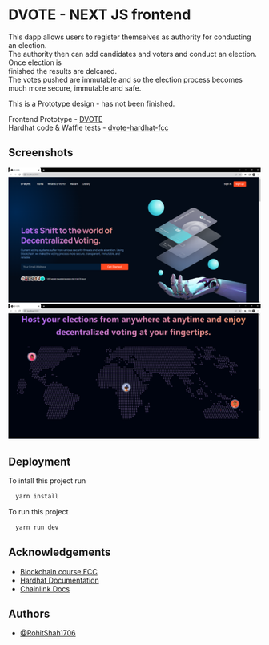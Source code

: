 
# DVOTE - NEXT JS frontend

This dapp allows users to register themselves as authority for conducting an election.   
The authority then can add candidates and voters and conduct an election. Once election is  
finished the results are delcared.  
The votes pushed are immutable and so the election process becomes much more secure, immutable and safe.


This is a Prototype design - has not been finished.

Frontend Prototype - [DVOTE](https://github.com/RohitShah1706/dvote-nextjs-frontend-1706)  
Hardhat code & Waffle tests - [dvote-hardhat-fcc](https://github.com/RohitShah1706/dvote-hardhat-1706)

## Screenshots

![App Screenshot](https://raw.githubusercontent.com/RohitShah1706/dvote-nextjs-frontend-1706/main/screenshots/01.png)  
![App Screenshot](https://raw.githubusercontent.com/RohitShah1706/dvote-nextjs-frontend-1706/main/screenshots/02.png)


## Deployment

To intall this project run

```bash
  yarn install
```


To run this project 

```bash
  yarn run dev
```





## Acknowledgements

 - [Blockchain course FCC](https://www.youtube.com/watch?v=gyMwXuJrbJQ)
 - [Hardhat Documentation](https://hardhat.org/)  
 - [Chainlink Docs](https://docs.chain.link/)


## Authors

- [@RohitShah1706](https://github.com/RohitShah1706)

